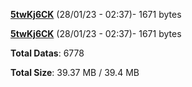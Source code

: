 [**5twKj6CK**](/data/5twKj6CK.txt) (28/01/23 - 02:37)- 1671 bytes

[**5twKj6CK**](/data/5twKj6CK.txt) (28/01/23 - 02:37)- 1671 bytes

**Total Datas**: 6778

**Total Size**: 39.37 MB / 39.4 MB
